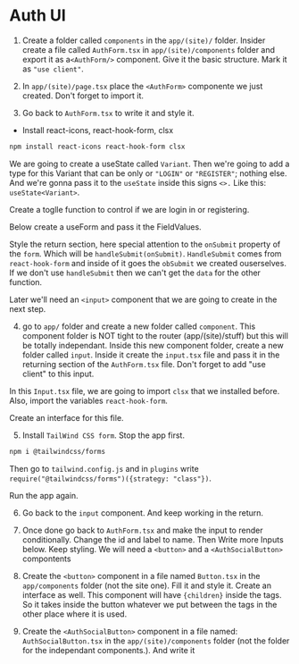 # Auth UI

1. Create a folder called `components` in the `app/(site)/` folder. Insider create a file called `AuthForm.tsx` in `app/(site)/components` folder and export it as a`<AuthForm/>` component. Give it the basic structure. Mark it as `"use client"`.

2. In `app/(site)/page.tsx` place the `<AuthForm>` componente we just created. Don't forget to import it.

3. Go back to `AuthForm.tsx` to write it and style it.

-   Install react-icons, react-hook-form, clsx

```sh
npm install react-icons react-hook-form clsx
```

We are going to create a useState called `Variant`. Then we're going to add a type for this Variant that can be only or `"LOGIN"` or `"REGISTER"`; nothing else. And we're gonna pass it to the `useState` inside this signs `<>.` Like this: `useState<Variant>`.

Create a toglle function to control if we are login in or registering.

Below create a useForm and pass it the FieldValues.

Style the return section, here special attention to the `onSubmit` property of the `form`. Which will be `handleSubmit(onSubmit)`. `HandleSubmit` comes from `react-hook-form` and inside of it goes the `obSubmit` we created ouserselves. If we don't use `handleSubmit` then we can't get the `data` for the other function.

Later we'll need an `<input>` component that we are going to create in the next step.

4. go to `app/` folder and create a new folder called `component`. This component folder is NOT tight to the router (app/(site)/stuff) but this will be totally independant. Inside this new component folder, create a new folder called `input`. Inside it create the `input.tsx` file and pass it in the returning section of the `AuthForm.tsx` file. Don't forget to add "use client" to this input.

In this `Input.tsx` file, we are going to import `clsx` that we installed before. Also, import the variables `react-hook-form`.

Create an interface for this file.

5. Install `TailWind CSS form`. Stop the app first.

```sh
npm i @tailwindcss/forms
```

Then go to `tailwind.config.js` and in `plugins` write `require("@tailwindcss/forms")({strategy: "class"})`.

Run the app again.

6. Go back to the `input` component. And keep working in the return.

7. Once done go back to `AuthForm.tsx` and make the input to render conditionally. Change the id and label to name. Then Write more Inputs below. Keep styling. We will need a `<button>` and a `<AuthSocialButton>` compontents

8. Create the `<button>` component in a file named `Button.tsx` in the `app/components` folder (not the site one). Fill it and style it. Create an interface as well. This component will have `{children}` inside the tags. So it takes inside the button whatever we put between the tags in the other place where it is used.

9. Create the `<AuthSocialButton>` component in a file named: `AuthSocialButton.tsx` in the `app/(site)/components` folder (not the folder for the independant components.). And write it
